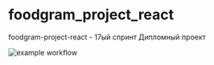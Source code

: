 # foodgram_project_react
foodgram-project-react - 17ый спринт
Дипломный проект

![example workflow](https://github.com/Nezhinskiy/foodgram-project-react/actions/workflows/foodgram-project-react_workflow.yml/badge.svg)
